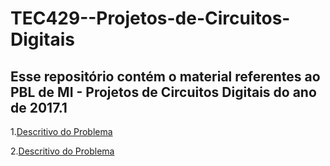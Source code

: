 # TEC429--Projetos-de-Circuitos-Digitais

## Esse repositório contém o material referentes ao PBL de MI - Projetos de Circuitos Digitais do ano de 2017.1 ##

1.[Descritivo do Problema](https://drive.google.com/open?id=0Bx1VVgelLTO_YjhaRm5OMGZSd3c)

2.[Descritivo do Problema](https://goo.gl/photos/bhwj33B1ZBc6TqQF8)


